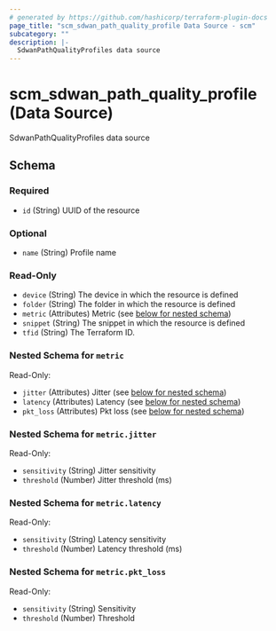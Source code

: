```yaml
---
# generated by https://github.com/hashicorp/terraform-plugin-docs
page_title: "scm_sdwan_path_quality_profile Data Source - scm"
subcategory: ""
description: |-
  SdwanPathQualityProfiles data source
---
```


# scm_sdwan_path_quality_profile (Data Source)

SdwanPathQualityProfiles data source



<!-- schema generated by tfplugindocs -->
## Schema

### Required

- `id` (String) UUID of the resource

### Optional

- `name` (String) Profile name

### Read-Only

- `device` (String) The device in which the resource is defined
- `folder` (String) The folder in which the resource is defined
- `metric` (Attributes) Metric (see [below for nested schema](#nestedatt--metric))
- `snippet` (String) The snippet in which the resource is defined
- `tfid` (String) The Terraform ID.

<a id="nestedatt--metric"></a>
### Nested Schema for `metric`

Read-Only:

- `jitter` (Attributes) Jitter (see [below for nested schema](#nestedatt--metric--jitter))
- `latency` (Attributes) Latency (see [below for nested schema](#nestedatt--metric--latency))
- `pkt_loss` (Attributes) Pkt loss (see [below for nested schema](#nestedatt--metric--pkt_loss))

<a id="nestedatt--metric--jitter"></a>
### Nested Schema for `metric.jitter`

Read-Only:

- `sensitivity` (String) Jitter sensitivity
- `threshold` (Number) Jitter threshold (ms)


<a id="nestedatt--metric--latency"></a>
### Nested Schema for `metric.latency`

Read-Only:

- `sensitivity` (String) Latency sensitivity
- `threshold` (Number) Latency threshold (ms)


<a id="nestedatt--metric--pkt_loss"></a>
### Nested Schema for `metric.pkt_loss`

Read-Only:

- `sensitivity` (String) Sensitivity
- `threshold` (Number) Threshold
